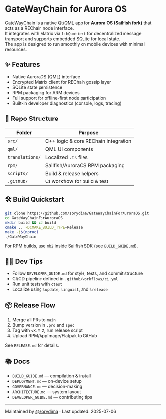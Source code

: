 # GateWayChain for Aurora OS

GateWayChain is a native Qt/QML app for **Aurora OS (Sailfish fork)** that acts as a REChain node interface.  
It integrates with Matrix via `libQuotient` for decentralized message transport and supports embedded SQLite for local state.  
The app is designed to run smoothly on mobile devices with minimal resources.

## ✨ Features

- Native AuroraOS (QML) interface
- Encrypted Matrix client for REChain gossip layer
- SQLite state persistence
- RPM packaging for ARM devices
- Full support for offline-first node participation
- Built-in developer diagnostics (console, logs, tracing)

## 📁 Repo Structure

| Folder          | Purpose |
|-----------------|---------|
| `src/`          | C++ logic & core REChain integration |
| `qml/`          | QML UI components |
| `translations/` | Localized `.ts` files |
| `rpm/`          | Sailfish/AuroraOS RPM packaging |
| `scripts/`      | Build & release helpers |
| `.github/`      | CI workflow for build & test |

## 🛠️ Build Quickstart

```bash
git clone https://github.com/sorydima/GateWayChainForAuroraOS.git
cd GateWayChainForAuroraOS
mkdir build && cd build
cmake .. -DCMAKE_BUILD_TYPE=Release
make -j$(nproc)
./GateWayChain
```

For RPM builds, use `mb2` inside Sailfish SDK (see `BUILD_GUIDE.md`).

## 🧑‍💻 Dev Tips

- Follow `DEVELOPER_GUIDE.md` for style, tests, and commit structure
- CI/CD pipeline defined in `.github/workflows/ci.yml`
- Run unit tests with `ctest`
- Localize using `lupdate`, `linguist`, and `lrelease`

## 📦 Release Flow

1. Merge all PRs to `main`
2. Bump version in `.pro` and `spec`
3. Tag with `vX.Y.Z`, run release script
4. Upload RPM/AppImage/Flatpak to GitHub

See `RELEASE.md` for details.

## 📚 Docs

- `BUILD_GUIDE.md` — compilation & install
- `DEPLOYMENT.md` — on-device setup
- `GOVERNANCE.md` — decision-making
- `ARCHITECTURE.md` — system layout
- `DEVELOPER_GUIDE.md` — contributing tips

---
Maintained by [@sorydima](https://github.com/sorydima) · Last updated: 2025-07-06